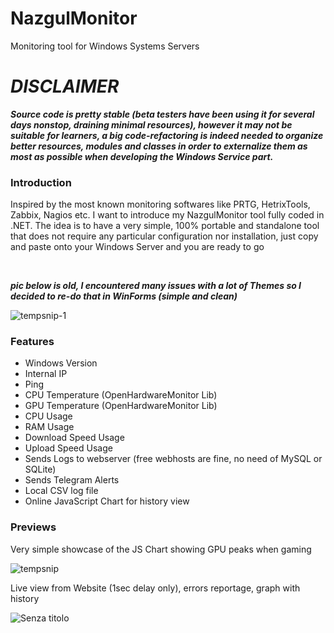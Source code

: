 # NazgulMonitor
Monitoring tool for Windows Systems Servers

# ***DISCLAIMER***
***Source code is pretty stable (beta testers have been using it for several days nonstop, draining minimal resources), however it may not be suitable for learners, a big code-refactoring is indeed needed to organize better resources, modules and classes in order to externalize them as most as possible when developing the Windows Service part.***

### Introduction
Inspired by the most known monitoring softwares like PRTG, HetrixTools, Zabbix, Nagios etc. I want to introduce my NazgulMonitor tool fully coded in .NET. The idea is to have a very simple, 100% portable and standalone tool that does not require any particular configuration nor installation, just copy and paste onto your Windows Server and you are ready to go


<br/>

***pic below is old, I encountered many issues with a lot of Themes so I decided to re-do that in WinForms (simple and clean)***

![tempsnip-1](https://user-images.githubusercontent.com/85739956/131316750-70304094-0c7a-4f4d-b5c4-9a5ffb00c022.png)

### Features
- Windows Version <br/>
- Internal IP <br/>
- Ping <br/>
- CPU Temperature (OpenHardwareMonitor Lib) <br/>
- GPU Temperature (OpenHardwareMonitor Lib) <br/>
- CPU Usage <br/>
- RAM Usage <br/>
- Download Speed Usage <br/>
- Upload Speed Usage <br/>
- Sends Logs to webserver (free webhosts are fine, no need of MySQL or SQLite) <br/>
- Sends Telegram Alerts <br/>
- Local CSV log file <br/>
- Online JavaScript Chart for history view <br/>

### Previews
Very simple showcase of the JS Chart showing GPU peaks when gaming

![tempsnip](https://user-images.githubusercontent.com/85739956/136430502-9273e504-1cf8-446f-a88d-b3968fbbcb0a.png)

Live view from Website (1sec delay only), errors reportage, graph with history

![Senza titolo](https://user-images.githubusercontent.com/85739956/136430996-073dd5b6-e13e-46c8-b89a-69566e4095fc.png)






